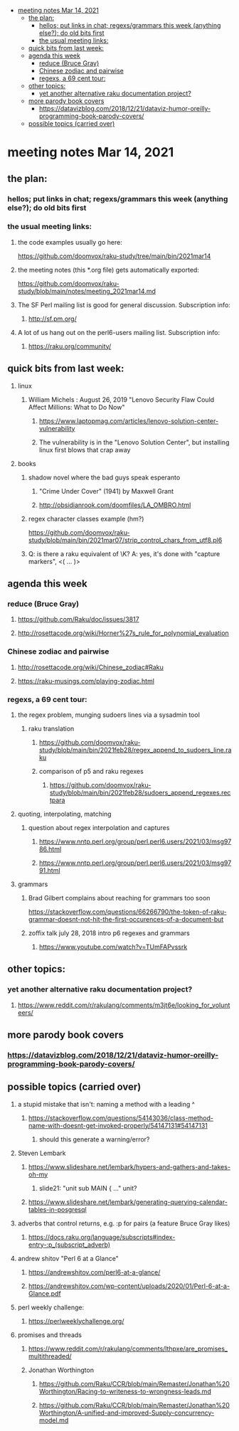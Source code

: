 - [meeting notes Mar 14, 2021](#orgb108fc4)
  - [the plan:](#org4f3ac63)
    - [hellos; put links in chat; regexs/grammars this week (anything else?); do old bits first](#org6c875ff)
    - [the usual meeting links:](#orgb705189)
  - [quick bits from last week:](#orge7433fa)
  - [agenda this week](#org256202e)
    - [reduce (Bruce Gray)](#orgbc9bcb6)
    - [Chinese zodiac and pairwise](#orgb6291f0)
    - [regexs, a 69 cent tour:](#orga113462)
  - [other topics:](#org2f4d97e)
    - [yet another alternative raku documentation project?](#org3caae2b)
  - [more parody book covers](#org01b1649)
    - [<https://datavizblog.com/2018/12/21/dataviz-humor-oreilly-programming-book-parody-covers/>](#orgeb2ed89)
  - [possible topics (carried over)](#orga459f3e)


<a id="orgb108fc4"></a>

# meeting notes Mar 14, 2021


<a id="org4f3ac63"></a>

## the plan:


<a id="org6c875ff"></a>

### hellos; put links in chat; regexs/grammars this week (anything else?); do old bits first


<a id="orgb705189"></a>

### the usual meeting links:

1.  the code examples usually go here:

    <https://github.com/doomvox/raku-study/tree/main/bin/2021mar14>

2.  the meeting notes (this \*.org file) gets automatically exported:

    <https://github.com/doomvox/raku-study/blob/main/notes/meeting_2021mar14.md>

3.  The SF Perl mailing list is good for general discussion.  Subscription info:

    1.  <http://sf.pm.org/>

4.  A lot of us hang out on the perl6-users mailing list.  Subscription info:

    1.  <https://raku.org/community/>


<a id="orge7433fa"></a>

## quick bits from last week:

1.  linux

    1.  William Michels : August 26, 2019 "Lenovo Security Flaw Could Affect Millions: What to Do Now"
    
        1.  <https://www.laptopmag.com/articles/lenovo-solution-center-vulnerability>
        
        2.  The vulnerability is in the "Lenovo Solution Center", but installing linux first blows that crap away

2.  books

    1.  shadow novel where the bad guys speak esperanto
    
        1.  "Crime Under Cover" (1941) by Maxwell Grant
        
        2.  <http://obsidianrook.com/doomfiles/LA_OMBRO.html>
    
    2.  regex character classes example (hm?)
    
        <https://github.com/doomvox/raku-study/blob/main/bin/2021mar07/strip_control_chars_from_utf8.pl6>
    
    3.  Q: is there a raku equivalent of \K?  A: yes, it's done with "capture markers", <( &#x2026; )>


<a id="org256202e"></a>

## agenda this week


<a id="orgbc9bcb6"></a>

### reduce (Bruce Gray)

1.  <https://github.com/Raku/doc/issues/3817>

2.  <http://rosettacode.org/wiki/Horner%27s_rule_for_polynomial_evaluation>


<a id="orgb6291f0"></a>

### Chinese zodiac and pairwise

1.  <http://rosettacode.org/wiki/Chinese_zodiac#Raku>

2.  <https://raku-musings.com/playing-zodiac.html>


<a id="orga113462"></a>

### regexs, a 69 cent tour:

1.  the regex problem, munging sudoers lines via a sysadmin tool

    1.  raku translation
    
        1.  <https://github.com/doomvox/raku-study/blob/main/bin/2021feb28/regex_append_to_sudoers_line.raku>
        
        2.  comparison of p5 and raku regexes
        
            1.  <https://github.com/doomvox/raku-study/blob/main/bin/2021feb28/sudoers_append_regexes.rectpara>

2.  quoting, interpolating, matching

    1.  question about regex interpolation and captures
    
        1.  <https://www.nntp.perl.org/group/perl.perl6.users/2021/03/msg9786.html>
        
        2.  <https://www.nntp.perl.org/group/perl.perl6.users/2021/03/msg9791.html>

1.  grammars

    1.  Brad Gilbert complains about reaching for grammars too soon
    
        <https://stackoverflow.com/questions/66266790/the-token-of-raku-grammar-doesnt-not-hit-the-first-occurences-of-a-document-but>
    
    2.  zoffix talk july 28, 2018 intro p6 regexes and grammars
    
        1.  <https://www.youtube.com/watch?v=TUmFAPvssrk>


<a id="org2f4d97e"></a>

## other topics:


<a id="org3caae2b"></a>

### yet another alternative raku documentation project?

1.  <https://www.reddit.com/r/rakulang/comments/m3jt6e/looking_for_volunteers/>


<a id="org01b1649"></a>

## more parody book covers


<a id="orgeb2ed89"></a>

### <https://datavizblog.com/2018/12/21/dataviz-humor-oreilly-programming-book-parody-covers/>


<a id="orga459f3e"></a>

## possible topics (carried over)

1.  a stupid mistake that isn't: naming a method with a leading ^

    1.  <https://stackoverflow.com/questions/54143036/class-method-name-with-doesnt-get-invoked-properly/54147131#54147131>
    
        1.  should this generate a warning/error?

2.  Steven Lembark

    1.  <https://www.slideshare.net/lembark/hypers-and-gathers-and-takes-oh-my>
    
        1.  slide21:  "unit sub MAIN { &#x2026;"  unit?
    
    2.  <https://www.slideshare.net/lembark/generating-querying-calendar-tables-in-posgresql>

3.  adverbs that control returns, e.g. :p for pairs (a feature Bruce Gray likes)

    1.  <https://docs.raku.org/language/subscripts#index-entry-:p_(subscript_adverb)>

4.  andrew shitov "Perl 6 at a Glance"

    1.  <https://andrewshitov.com/perl6-at-a-glance/>
    
    2.  <https://andrewshitov.com/wp-content/uploads/2020/01/Perl-6-at-a-Glance.pdf>

5.  perl weekly challenge:

    1.  <https://perlweeklychallenge.org/>

6.  promises and threads

    1.  <https://www.reddit.com/r/rakulang/comments/lthpxe/are_promises_multithreaded/>
    
    2.  Jonathan Worthington
    
        1.  <https://github.com/Raku/CCR/blob/main/Remaster/Jonathan%20Worthington/Racing-to-writeness-to-wrongness-leads.md>
        
        2.  <https://github.com/Raku/CCR/blob/main/Remaster/Jonathan%20Worthington/A-unified-and-improved-Supply-concurrency-model.md>
